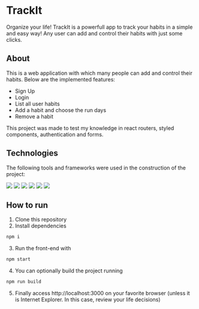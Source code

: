 # TrackIt

Organize your life! TrackIt is a powerfull app to track your habits in a simple and easy way! Any user can add and control their habits with just some clicks. 

## About

This is a web application with which many people can add and control their habits. Below are the implemented features:

- Sign Up
- Login
- List all user habits
- Add a habit and choose the run days
- Remove a habit

This project was made to test my knowledge in react routers, styled components, authentication and forms.
    
## Technologies

The following tools and frameworks were used in the construction of the project:

<p>
    <img src="https://camo.githubusercontent.com/d63d473e728e20a286d22bb2226a7bf45a2b9ac6c72c59c0e61e9730bfe4168c/68747470733a2f2f696d672e736869656c64732e696f2f62616467652f48544d4c352d4533344632363f7374796c653d666f722d7468652d6261646765266c6f676f3d68746d6c35266c6f676f436f6c6f723d7768697465" target="_blank">
    <img src="https://camo.githubusercontent.com/3a0f693cfa032ea4404e8e02d485599bd0d192282b921026e89d271aaa3d7565/68747470733a2f2f696d672e736869656c64732e696f2f62616467652f435353332d3135373242363f7374796c653d666f722d7468652d6261646765266c6f676f3d63737333266c6f676f436f6c6f723d7768697465" target="_blank">
    <img src="https://camo.githubusercontent.com/268ac512e333b69600eb9773a8f80b7a251f4d6149642a50a551d4798183d621/68747470733a2f2f696d672e736869656c64732e696f2f62616467652f52656163742d3230323332413f7374796c653d666f722d7468652d6261646765266c6f676f3d7265616374266c6f676f436f6c6f723d363144414642" target="_blank">
    <img src="https://camo.githubusercontent.com/4f9d20f3a284d2f6634282f61f82a62e99ee9906537dc9859decfdc9efbb51ec/68747470733a2f2f696d672e736869656c64732e696f2f62616467652f52656163745f526f757465722d4341343234353f7374796c653d666f722d7468652d6261646765266c6f676f3d72656163742d726f75746572266c6f676f436f6c6f723d7768697465" target="_blank">
    <img src="https://camo.githubusercontent.com/077272229bdc0faedc8b3775e4ec05a1c31979d5b533b4d77cccaee5ed8e561b/68747470733a2f2f696d672e736869656c64732e696f2f62616467652f7374796c65642d636f6d706f6e656e74732532302d2532333230323332612e7376673f267374796c653d666f722d7468652d626164676526636f6c6f723d623836373965266c6f676f3d7374796c65642d636f6d706f6e656e7473266c6f676f436f6c6f723d25336133613361" target="_blank">
    <img src="https://camo.githubusercontent.com/02621d023c99135970b1abbfe932b6a6a0b2e42aaebedae5f8299fd88d9ce029/68747470733a2f2f696d672e736869656c64732e696f2f62616467652f6178696f732532302d2532333230323332612e7376673f267374796c653d666f722d7468652d626164676526636f6c6f723d696e666f726d6174696f6e616c" target="_blank">
</p>

## How to run

1. Clone this repository
2. Install dependencies
```bash
npm i
```
3. Run the front-end with
```bash
npm start
```
4. You can optionally build the project running
```bash
npm run build
```
5. Finally access http://localhost:3000 on your favorite browser (unless it is Internet Explorer. In this case, review your life decisions)
